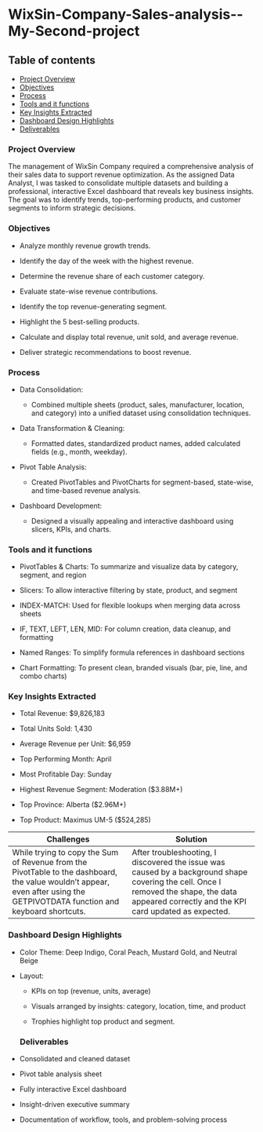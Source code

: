 # WixSin-Company-Sales-analysis--My-Second-project

## Table of contents
- [Project Overview](#project-overview)
- [Objectives](#objectives)
- [Process](#process)
- [Tools and it functions](#tools-and-it-functions)
- [Key Insights Extracted](#key-insights-extracted)
- [Dashboard Design Highlights](#dashboard-design-highlights)
- [Deliverables](#deliverables)

### Project Overview
The management of WixSin Company required a comprehensive analysis of their sales data to support revenue optimization. As the assigned Data Analyst, I was tasked to consolidate multiple datasets and building a professional, interactive Excel dashboard that reveals key business insights. The goal was to identify trends, top-performing products, and customer segments to inform strategic decisions.


### Objectives
- Analyze monthly revenue growth trends.

- Identify the day of the week with the highest revenue.

- Determine the revenue share of each customer category.

- Evaluate state-wise revenue contributions.

- Identify the top revenue-generating segment.

- Highlight the 5 best-selling products.

- Calculate and display total revenue, unit sold, and average revenue.

- Deliver strategic recommendations to boost revenue.

### Process
- Data Consolidation:

  - Combined multiple sheets (product, sales, manufacturer, location, and category) into a unified dataset using consolidation techniques.

- Data Transformation & Cleaning:

  - Formatted dates, standardized product names, added calculated fields (e.g., month, weekday).

- Pivot Table Analysis:

  - Created PivotTables and PivotCharts for segment-based, state-wise, and time-based revenue analysis.

- Dashboard Development:

  - Designed a visually appealing and interactive dashboard using slicers, KPIs, and charts.

### Tools and it functions
- PivotTables & Charts: To summarize and visualize data by category, segment, and region

- Slicers: 	To allow interactive filtering by state, product, and segment

- INDEX-MATCH:	Used for flexible lookups when merging data across sheets

- IF, TEXT, LEFT, LEN, MID:	For column creation, data cleanup, and formatting

- Named Ranges:	To simplify formula references in dashboard sections

- Chart Formatting:	To present clean, branded visuals (bar, pie, line, and combo charts)


### Key Insights Extracted
- Total Revenue: $9,826,183

- Total Units Sold: 1,430

- Average Revenue per Unit: $6,959

- Top Performing Month: April

- Most Profitable Day: Sunday

- Highest Revenue Segment: Moderation ($3.88M+)

- Top Province: Alberta ($2.96M+)

- Top Product: Maximus UM-5 ($524,285)


| Challenges | Solution |
|----------- | -------- |
| While trying to copy the Sum of Revenue from the PivotTable to the dashboard, the value wouldn’t appear, even after using the GETPIVOTDATA function and keyboard shortcuts. | After troubleshooting, I discovered the issue was caused by a background shape covering the cell. Once I removed the shape, the data appeared correctly and the KPI card updated as expected.|


### Dashboard Design Highlights
- Color Theme: Deep Indigo, Coral Peach, Mustard Gold, and Neutral Beige

- Layout:

  - KPIs on top (revenue, units, average)

  - Visuals arranged by insights: category, location, time, and product

  - Trophies highlight top product and segment.


 
  ### Deliverables
  
 - Consolidated and cleaned dataset

- Pivot table analysis sheet

- Fully interactive Excel dashboard

- Insight-driven executive summary

- Documentation of workflow, tools, and problem-solving process
